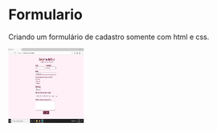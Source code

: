 # Formulario
Criando um formulário de cadastro somente com html e css.


<img src="https://github.com/RosyProgramming/Formulario/blob/main/img.PNG" height="150" width="150">
